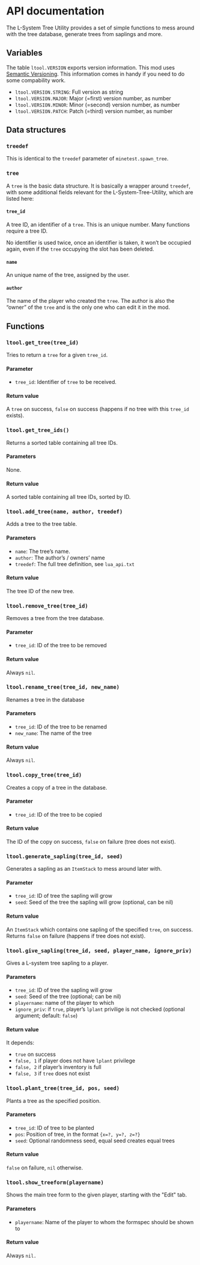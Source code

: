 # API documentation
The L-System Tree Utility provides a set of simple functions to mess around with the tree database, generate trees from saplings and more.


## Variables
The table `ltool.VERSION` exports version information. This mod uses [Semantic Versioning](http://semver.org/).
This information comes in handy if you need to do some compability work.

* `ltool.VERSION.STRING`: Full version as string
* `ltool.VERSION.MAJOR`: Major (=first) version number, as number
* `ltool.VERSION.MINOR`: Minor (=second) version number, as number
* `ltool.VERSION.PATCH`: Patch (=third) version number, as number

## Data structures
### `treedef`
This is identical to the `treedef` parameter of `minetest.spawn_tree`.

### `tree`
A `tree` is the basic data structure. It is basically a wrapper around `treedef`, with some additional fields relevant for the L-System-Tree-Utility, which are listed here:

#### `tree_id`
A tree ID, an identifier of a `tree`. This is an unique number. Many functions require a tree ID.

No identifier is used twice, once an identifier is taken, it won’t be occupied again, even if the `tree` occupying the slot has been deleted.

#### `name`
An unique name of the tree, assigned by the user.

#### `author`
The name of the player who created the `tree`. The author is also the “owner” of the `tree` and is the only one who can edit it in the mod.



## Functions
### `ltool.get_tree(tree_id)`
Tries to return a `tree` for a given `tree_id`.

#### Parameter
* `tree_id`: Identifier of `tree` to be received.

#### Return value
A `tree` on success, `false` on success (happens if no tree with this `tree_id` exists).



### `ltool.get_tree_ids()`
Returns a sorted table containing all tree IDs.

#### Parameters
None.

#### Return value
A sorted table containing all tree IDs, sorted by ID.



### `ltool.add_tree(name, author, treedef)`
Adds a tree to the tree table.

#### Parameters
* `name`: The tree’s name.
* `author`: The author’s / owners’ name
* `treedef`: The full tree definition, see `lua_api.txt`

#### Return value
The tree ID of the new tree.



### `ltool.remove_tree(tree_id)`
Removes a tree from the tree database.

#### Parameter
* `tree_id`: ID of the tree to be removed

#### Return value
Always `nil`.


### `ltool.rename_tree(tree_id, new_name)`
Renames a tree in the database

#### Parameters
* `tree_id`: ID of the tree to be renamed
* `new_name`: The name of the tree

#### Return value
Always `nil`.



### `ltool.copy_tree(tree_id)`
Creates a copy of a tree in the database.

#### Parameter
* `tree_id`: ID of the tree to be copied

#### Return value
The ID of the copy on success,
`false` on failure (tree does not exist).



### `ltool.generate_sapling(tree_id, seed)`
Generates a sapling as an `ItemStack` to mess around later with.

#### Parameter
* `tree_id`: ID of tree the sapling will grow
* `seed`: Seed of the tree the sapling will grow (optional, can be nil)
	
#### Return value
An `ItemStack` which contains one sapling of the specified `tree`, on success.
Returns `false` on failure (happens if tree does not exist).



### `ltool.give_sapling(tree_id, seed, player_name, ignore_priv)`
Gives a L-system tree sapling to a player.

#### Parameters
 * `tree_id`: ID of tree the sapling will grow
 * `seed`: Seed of the tree (optional; can be nil)
 * `playername`: name of the player to which
 * `ignore_priv`: if `true`, player’s `lplant` privilige is not checked (optional argument; default: `false`)

#### Return value
It depends:

* `true` on success
* `false, 1` if player does not have `lplant` privilege
* `false, 2` if player’s inventory is full
* `false, 3` if `tree` does not exist



### `ltool.plant_tree(tree_id, pos, seed)`
Plants a tree as the specified position.

#### Parameters
* `tree_id`: ID of tree to be planted
* `pos`: Position of tree, in the format `{x=?, y=?, z=?}`
* `seed`: Optional randomness seed, equal seed creates equal trees

#### Return value
`false` on failure, `nil` otherwise.



### `ltool.show_treeform(playername)`
Shows the main tree form to the given player, starting with the "Edit" tab.

#### Parameters
* `playername`: Name of the player to whom the formspec should be shown to

#### Return value
Always `nil.`
